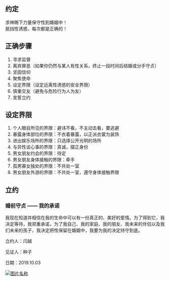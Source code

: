 ## 约定

求神赐下力量保守性到婚姻中！  
抵挡性诱惑，每次都是正确的！

## 正确步骤

1.  寻求监督
2.  离弃罪恶（如果你仍然与某人有性关系，终止一段时间后结婚或分手守贞）
3.  坚固信仰
4.  聚焦使命
5.  设定界限（设定远离性诱惑的安全界限）
6.  慎重交友（避免与危险行为人为友）
7.  宣誓立约

## 设定界限

1.  个人眼目所见的界限：避讳不看，不主动去看，要逃避
2.  暴露身体部位的界限：不衣着暴露，以正派衣裳为装饰
3.  进出娱乐场所的界限：只选择公开光明的场所
4.  与异性谈心事的界限：真诚，摆正身份
5.  男女朋友约会的界限：待定
6.  男女朋友身体接触的界限：牵手
7.  孤男寡女独处的界限：不共处一室
8.  男女朋友外游的界限：不共处一室，遵守身体接触界限

## 立约

### 婚前守贞 —— 我的承诺

我现在知道并相信在我的生命中可以有一份真正的、美好的爱情。为了得到它，我决定等待，我郑重承诺，为了我自己、我的家庭、我的朋友、我未来的伴侣以及我们未来的孩子，我决定把性保留在婚姻中，我要为我的决定持守到底。

立约人：闫越

见证人：种子

日期：2019.10.03

[![图片名称](https://camo.githubusercontent.com/7e05b6c6687560256cb8057b6708f5724d751b53/687474703a2f2f7777312e73696e61696d672e636e2f6c617267652f64663535316561356c7931673770766f6b7a35676f6a323075303075306469372e6a7067)](https://camo.githubusercontent.com/7e05b6c6687560256cb8057b6708f5724d751b53/687474703a2f2f7777312e73696e61696d672e636e2f6c617267652f64663535316561356c7931673770766f6b7a35676f6a323075303075306469372e6a7067)
